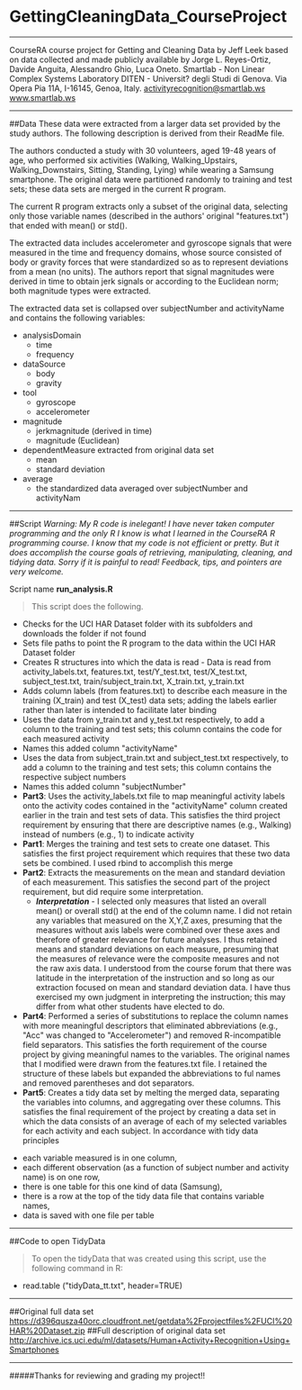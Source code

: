 # GettingCleaningData_CourseProject
***
CourseRA course project for Getting and Cleaning Data by Jeff Leek
based on data collected and made publicly available by
Jorge L. Reyes-Ortiz, Davide Anguita, Alessandro Ghio, Luca Oneto.
Smartlab - Non Linear Complex Systems Laboratory
DITEN - Universit? degli Studi di Genova.
Via Opera Pia 11A, I-16145, Genoa, Italy.
activityrecognition@smartlab.ws
www.smartlab.ws
***
##Data
These data were extracted from a larger data set provided by the study authors. The following description is derived from their ReadMe file. 

The authors conducted a study with 30 volunteers, aged 19-48 years of age, who performed six activities (Walking, Walking_Upstairs, Walking_Downstairs, Sitting, Standing, Lying) while wearing a Samsung smartphone. The original data were partitioned randomly to training and test sets; these data sets are merged in the current R program.

The current R program extracts only a subset of the original data, selecting only those variable names (described in the authors' original "features.txt") that ended with mean() or std().

The extracted data includes accelerometer and gyroscope signals that were measured in the time and frequency domains, whose source consisted of body or gravity forces that were standardized so as to represent deviations from a mean (no units). The authors report that signal magnitudes were derived in time to obtain jerk signals or according to the Euclidean norm; both magnitude types were extracted.

The extracted data set is collapsed over subjectNumber and activityName and contains the following variables:

* analysisDomain
  + time
  + frequency
* dataSource
  + body
  + gravity
* tool
  + gyroscope
  + accelerometer
* magnitude
  + jerkmagnitude (derived in time)
  + magnitude (Euclidean)
* dependentMeasure extracted from original data set
  + mean
  + standard deviation
* average
  + the standardized data averaged over subjectNumber and activityNam

***
##Script
*Warning: My R code is inelegant! I have never taken computer programming and the only R I know is what I learned in the CourseRA R programming course. I know that my code is not efficient or pretty. But it does accomplish the course goals of retrieving, manipulating, cleaning, and tidying data. Sorry if it is painful to read! Feedback, tips, and pointers are very welcome.*

Script name **run_analysis.R**
>This script does the following.
* Checks for the UCI HAR Dataset folder with its subfolders and downloads the folder if not found
* Sets file paths to point the R program to the data within the UCI HAR Dataset folder
* Creates R structures into which the data is read - Data is read from activity_labels.txt, features.txt, test/Y_test.txt, test/X_test.txt, subject_test.txt, train/subject_train.txt, X_train.txt, y_train.txt
* Adds column labels (from features.txt) to describe each measure in the training (X_train) and test (X_test) data sets; adding the labels earlier rather than later is intended to facilitate later binding
* Uses the data from y_train.txt and y_test.txt respectively, to add a column to the training and test sets; this column contains the code for each measured activity
* Names this added column "activityName"
* Uses the data from subject_train.txt and subject_test.txt respectively, to add a column to the training and test sets; this column contains the respective subject numbers
* Names this added column "subjectNumber"
* **Part3**: Uses the activity_labels.txt file to map meaningful activity labels onto the activity codes contained in the "activityName" column created earlier in the train and test sets of data. This satisfies the third project requirement by ensuring that there are descriptive names (e.g., Walking) instead of numbers (e.g., 1) to indicate activity
* **Part1**: Merges the training and test sets to create one dataset. This satisfies the first project requirement which requires that these two data sets be combined. I used rbind to accomplish this merge
* **Part2**: Extracts the measurements on the mean and standard deviation of each measurement. This satisfies the second part of the project requirement, but did require some interpretation.
  + **_Interpretation_** - I selected only measures that listed an overall mean() or overall std() at the end of the column name. I did not retain any variables that measured on the X,Y,Z axes, presuming that the measures without axis labels were combined over these axes and therefore of greater relevance for future analyses. I thus retained means and standard deviations on each measure, presuming that the measures of relevance were the composite measures and not the raw axis data. I understood from the course forum that there was latitude in the interpretation of the instruction and so long as our extraction focused on mean and standard deviation data. I have thus exercised my own judgment in interpreting the instruction; this may differ from what other students have elected to do.
* **Part4**: Performed a series of substitutions to replace the column names with more meaningful descriptors that eliminated abbreviations (e.g., "Acc" was changed to "Accelerometer") and removed R-incompatible field separators. This satisfies the forth requirement of the course project by giving meaningful names to the variables. The original names that I modified were drawn from the features.txt file. I retained the structure of these labels but expanded the abbreviations to ful names and removed parentheses and dot separators.
* **Part5**: Creates a tidy data set by melting the merged data, separating the variables into columns, and aggregating over these columns. This satisfies the final requirement of the project by creating a data set in which the data consists of an average of each of my selected variables for each activity and each subject. In accordance with tidy data principles
 + each variable measured is in one column, 
 + each different observation (as a function of subject number and activity name) is on one row, 
 + there is one table for this one kind of data (Samsung), 
 + there is a row at the top of the tidy data file that contains variable names,
 + data is saved with one file per table

***
##Code to open TidyData

>To open the tidyData that was created using this script, use the following command in R:
* read.table ("tidyData_tt.txt", header=TRUE)

***
##Original full data set
https://d396qusza40orc.cloudfront.net/getdata%2Fprojectfiles%2FUCI%20HAR%20Dataset.zip 
##Full description of original data set
http://archive.ics.uci.edu/ml/datasets/Human+Activity+Recognition+Using+Smartphones 

***
#####Thanks for reviewing and grading my project!!
